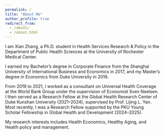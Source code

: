 ```yaml
---
permalink: /
title: "About Me"
author_profile: true
redirect_from: 
  - /about/
  - /about.html
---
```


I am Xian Zhang, a Ph.D. student in Health Services Research & Policy in the Department of Public Health Sciences at the University of Rochester Medical Center.

I earned my Bachelor’s degree in Corporate Finance from the Shanghai University of International Business and Economics in 2017, and my Master’s degree in Economics from Duke University in 2019.

From 2019 to 2021, I worked as a consultant on Universal Health Coverage at the World Bank Group under the supervision of Economist Sven Neelsen. I then served as a Research Fellow at the Global Health Research Center of Duke Kunshan University (2021–2024), supervised by Prof. Lijing L. Yan. Most recently, I was a Research Fellow supported by the PKU Young Scholar Fellowship in Global Health and Development (2024–2025).     

My research interests includes Health Economics, Healthy Aging, and Health policy and management.                                     
